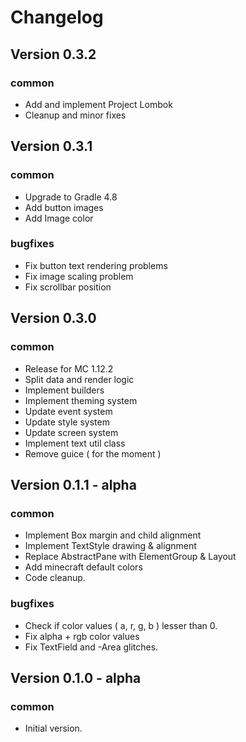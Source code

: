 # Changelog

## Version 0.3.2

### common
- Add and implement Project Lombok
- Cleanup and minor fixes

## Version 0.3.1

### common
- Upgrade to Gradle 4.8
- Add button images
- Add Image color

### bugfixes
- Fix button text rendering problems
- Fix image scaling problem
- Fix scrollbar position

## Version 0.3.0

### common
- Release for MC 1.12.2
- Split data and render logic
- Implement builders
- Implement theming system
- Update event system
- Update style system
- Update screen system
- Implement text util class
- Remove guice ( for the moment )

## Version 0.1.1 - alpha

### common
- Implement Box margin and child alignment
- Implement TextStyle drawing & alignment
- Replace AbstractPane with ElementGroup & Layout
- Add minecraft default colors
- Code cleanup.

### bugfixes
- Check if color values ( a, r, g, b ) lesser than 0.
- Fix alpha + rgb color values
- Fix TextField and -Area glitches.

## Version 0.1.0 - alpha

### common
- Initial version.
